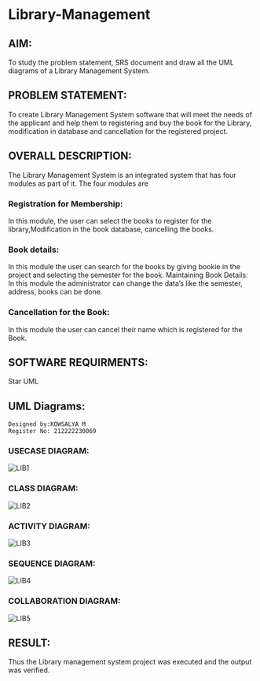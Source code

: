 # Library-Management
## AIM:
To study the problem statement, SRS document and draw all the UML diagrams of a Library Management System.
## PROBLEM STATEMENT:
To create Library Management System software that will meet the needs of the applicant
and help them to registering and buy the book for the Library, modification in database and
cancellation for the registered project.
## OVERALL DESCRIPTION:
The Library Management System is an integrated system that has four modules as part of
it. The four modules are
### Registration for Membership:
In this module, the user can select the books to register for the library,Modification in the book
database, cancelling the books.
### Book details:
In this module the user can search for the books by giving bookie in the project and selecting
the semester for the book.
Maintaining Book Details:
In this module the administrator can change the data’s like the semester, address, books can be
done.
### Cancellation for the Book:
In this module the user can cancel their name which is registered for the Book.
## SOFTWARE REQUIRMENTS:
Star UML
## UML Diagrams:
```
Designed by:KOWSALYA M
Register No: 212222230069
```
### USECASE DIAGRAM:
![LIB1](https://github.com/Kowsalyasathya/Library-Management/assets/118671457/b2421b6f-e9fa-48aa-9bd1-19ec9c4b04d8)

### CLASS DIAGRAM:
![LIB2](https://github.com/Kowsalyasathya/Library-Management/assets/118671457/431f305c-dc1a-4b5d-b0f0-174870577a67)

### ACTIVITY DIAGRAM:
![LIB3](https://github.com/Kowsalyasathya/Library-Management/assets/118671457/b0683f04-a8b9-4f54-b379-dffbd52d591a)

### SEQUENCE DIAGRAM:
![LIB4](https://github.com/Kowsalyasathya/Library-Management/assets/118671457/312d4b6c-a662-4b4d-a817-b7b4a6af7b5c)

### COLLABORATION DIAGRAM:
![LIB5](https://github.com/Kowsalyasathya/Library-Management/assets/118671457/ea787b84-6543-451c-be0b-5447059756b3)

## RESULT:

Thus the Library management system project was executed and the output was verified.
